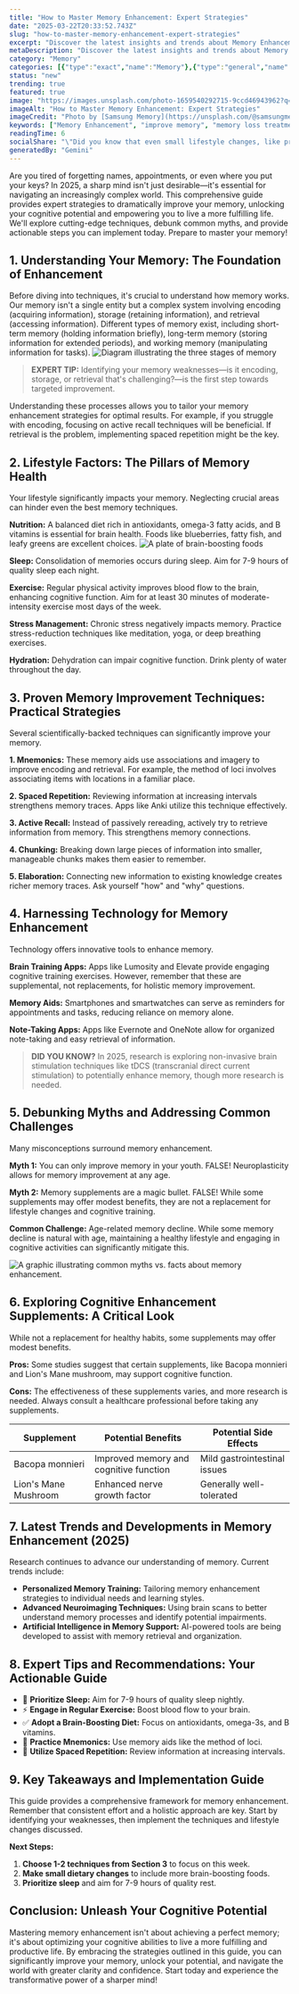 ```yaml
---
title: "How to Master Memory Enhancement: Expert Strategies"
date: "2025-03-22T20:33:52.743Z"
slug: "how-to-master-memory-enhancement-expert-strategies"
excerpt: "Discover the latest insights and trends about Memory Enhancement. This comprehensive guide covers everything you need to know about Memory Enhancement in 2025."
metaDescription: "Discover the latest insights and trends about Memory Enhancement. This comprehensive guide covers everything you need to know about Memory Enhancement in 2..."
category: "Memory"
categories: [{"type":"exact","name":"Memory"},{"type":"general","name":"Neuroscience"},{"type":"medium","name":"Cognitive Psychology"},{"type":"specific","name":"Brain Stimulation"},{"type":"niche","name":"tDCS Protocols"}]
status: "new"
trending: true
featured: true
image: "https://images.unsplash.com/photo-1659540292715-9ccd46943962?q=85&w=1200&fit=max&fm=webp&auto=compress"
imageAlt: "How to Master Memory Enhancement: Expert Strategies"
imageCredit: "Photo by [Samsung Memory](https://unsplash.com/@samsungmemory) on Unsplash"
keywords: ["Memory Enhancement", "improve memory", "memory loss treatment", "enhance memory naturally", "best memory supplements", "how to improve memory", "memory improvement techniques", "cognitive enhancement supplements", "boost memory power", "natural memory enhancers"]
readingTime: 6
socialShare: "\"Did you know that even small lifestyle changes, like prioritizing sleep and incorporating brain-boosting foods, can dramatically improve your memory?  Unlock your cognitive potential today!\""
generatedBy: "Gemini"
---
```




Are you tired of forgetting names, appointments, or even where you put your keys?  In 2025, a sharp mind isn't just desirable—it's essential for navigating an increasingly complex world.  This comprehensive guide provides expert strategies to dramatically improve your memory, unlocking your cognitive potential and empowering you to live a more fulfilling life.  We'll explore cutting-edge techniques, debunk common myths, and provide actionable steps you can implement today.  Prepare to master your memory!

## 1. Understanding Your Memory: The Foundation of Enhancement

Before diving into techniques, it's crucial to understand how memory works.  Our memory isn't a single entity but a complex system involving encoding (acquiring information), storage (retaining information), and retrieval (accessing information).  Different types of memory exist, including short-term memory (holding information briefly), long-term memory (storing information for extended periods), and working memory (manipulating information for tasks). ![Diagram illustrating the three stages of memory](https://images.unsplash.com/photo-1607827448299-a099b845f076?q=85&w=1200&fit=max&fm=webp&auto=compress)

> **EXPERT TIP:** Identifying your memory weaknesses—is it encoding, storage, or retrieval that's challenging?—is the first step towards targeted improvement.

Understanding these processes allows you to tailor your memory enhancement strategies for optimal results. For example, if you struggle with encoding, focusing on active recall techniques will be beneficial. If retrieval is the problem, implementing spaced repetition might be the key.

## 2. Lifestyle Factors: The Pillars of Memory Health

Your lifestyle significantly impacts your memory.  Neglecting crucial areas can hinder even the best memory techniques.

**Nutrition:** A balanced diet rich in antioxidants, omega-3 fatty acids, and B vitamins is essential for brain health.  Foods like blueberries, fatty fish, and leafy greens are excellent choices. ![A plate of brain-boosting foods](https://images.unsplash.com/photo-1607827447604-d9a8c439186e?q=85&w=1200&fit=max&fm=webp&auto=compress)

**Sleep:**  Consolidation of memories occurs during sleep.  Aim for 7-9 hours of quality sleep each night.

**Exercise:** Regular physical activity improves blood flow to the brain, enhancing cognitive function.  Aim for at least 30 minutes of moderate-intensity exercise most days of the week.

**Stress Management:** Chronic stress negatively impacts memory.  Practice stress-reduction techniques like meditation, yoga, or deep breathing exercises.

**Hydration:** Dehydration can impair cognitive function.  Drink plenty of water throughout the day.

## 3. Proven Memory Improvement Techniques: Practical Strategies

Several scientifically-backed techniques can significantly improve your memory.

**1. Mnemonics:** These memory aids use associations and imagery to improve encoding and retrieval.  For example, the method of loci involves associating items with locations in a familiar place.

**2. Spaced Repetition:** Reviewing information at increasing intervals strengthens memory traces.  Apps like Anki utilize this technique effectively.

**3. Active Recall:**  Instead of passively rereading, actively try to retrieve information from memory.  This strengthens memory connections.

**4. Chunking:**  Breaking down large pieces of information into smaller, manageable chunks makes them easier to remember.

**5. Elaboration:** Connecting new information to existing knowledge creates richer memory traces.  Ask yourself "how" and "why" questions.

## 4.  Harnessing Technology for Memory Enhancement

Technology offers innovative tools to enhance memory.

**Brain Training Apps:** Apps like Lumosity and Elevate provide engaging cognitive training exercises.  However, remember that these are supplemental, not replacements, for holistic memory improvement.

**Memory Aids:** Smartphones and smartwatches can serve as reminders for appointments and tasks, reducing reliance on memory alone.

**Note-Taking Apps:**  Apps like Evernote and OneNote allow for organized note-taking and easy retrieval of information.

> **DID YOU KNOW?**  In 2025, research is exploring non-invasive brain stimulation techniques like tDCS (transcranial direct current stimulation) to potentially enhance memory, though more research is needed.

## 5.  Debunking Myths and Addressing Common Challenges

Many misconceptions surround memory enhancement.

**Myth 1:**  You can only improve memory in your youth.  FALSE!  Neuroplasticity allows for memory improvement at any age.

**Myth 2:**  Memory supplements are a magic bullet.  FALSE!  While some supplements may offer modest benefits, they are not a replacement for lifestyle changes and cognitive training.

**Common Challenge:**  Age-related memory decline.  While some memory decline is natural with age, maintaining a healthy lifestyle and engaging in cognitive activities can significantly mitigate this.

![A graphic illustrating common myths vs. facts about memory enhancement.](https://images.unsplash.com/photo-1598146621261-7cdbb2b30d4b?q=85&w=1200&fit=max&fm=webp&auto=compress)

## 6.  Exploring Cognitive Enhancement Supplements: A Critical Look

While not a replacement for healthy habits, some supplements may offer modest benefits.

**Pros:** Some studies suggest that certain supplements, like Bacopa monnieri and Lion's Mane mushroom, may support cognitive function.

**Cons:**  The effectiveness of these supplements varies, and more research is needed.  Always consult a healthcare professional before taking any supplements.

| Supplement          | Potential Benefits                 | Potential Side Effects |
|----------------------|------------------------------------|-----------------------|
| Bacopa monnieri       | Improved memory and cognitive function | Mild gastrointestinal issues |
| Lion's Mane Mushroom | Enhanced nerve growth factor       | Generally well-tolerated |

## 7. Latest Trends and Developments in Memory Enhancement (2025)

Research continues to advance our understanding of memory.  Current trends include:

* **Personalized Memory Training:** Tailoring memory enhancement strategies to individual needs and learning styles.
* **Advanced Neuroimaging Techniques:**  Using brain scans to better understand memory processes and identify potential impairments.
* **Artificial Intelligence in Memory Support:** AI-powered tools are being developed to assist with memory retrieval and organization.

## 8. Expert Tips and Recommendations: Your Actionable Guide

* 🔑 **Prioritize Sleep:** Aim for 7-9 hours of quality sleep nightly.
* ⚡ **Engage in Regular Exercise:**  Boost blood flow to your brain.
* ✅ **Adopt a Brain-Boosting Diet:**  Focus on antioxidants, omega-3s, and B vitamins.
* 🧠 **Practice Mnemonics:**  Use memory aids like the method of loci.
* 📝 **Utilize Spaced Repetition:**  Review information at increasing intervals.

## 9. Key Takeaways and Implementation Guide

This guide provides a comprehensive framework for memory enhancement.  Remember that consistent effort and a holistic approach are key.  Start by identifying your weaknesses, then implement the techniques and lifestyle changes discussed.

**Next Steps:**

1. **Choose 1-2 techniques from Section 3** to focus on this week.
2. **Make small dietary changes** to include more brain-boosting foods.
3. **Prioritize sleep** and aim for 7-9 hours of quality rest.

## Conclusion: Unleash Your Cognitive Potential

Mastering memory enhancement isn't about achieving a perfect memory; it's about optimizing your cognitive abilities to live a more fulfilling and productive life. By embracing the strategies outlined in this guide, you can significantly improve your memory, unlock your potential, and navigate the world with greater clarity and confidence.  Start today and experience the transformative power of a sharper mind!

